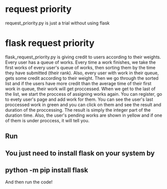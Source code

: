 # request priority
request_priority.py is just a trial without using flask
# flask request priority
flask_request_priority.py is giving credit to users according to their weights.
Every user has a queue of works.
Every time a work finishes, we take the first works of every user's queue of works, then sorting them by the time they have submitted (their rank). Also, every user with work in their queue, gets some credit according to their weight.
Then we go through the sorted list and if the users have more credit than the average time of their first work in queue, their work will get proccessed.
When we get to the last of the list, we start the proccess of assigning works again.
You can register, go to evety user's page and add work for them. You can see the user's last proccessed work in green and you can click on them and see the result and duration of the proccessing. The result is simply the integer part of the duration time. Also, the user's pending works are shown in yellow and if one of them is under proccess, it will tell you.
## Run
You just need to install flask on your system by
------
python -m pip install flask
------
And then run the code!
